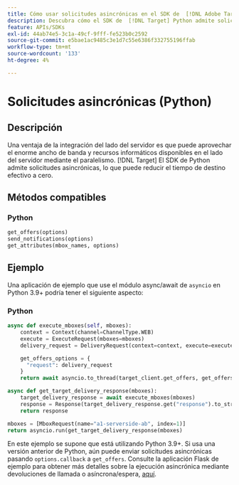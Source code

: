 ```yaml
---
title: Cómo usar solicitudes asincrónicas en el SDK de  [!DNL Adobe Target] Python
description: Descubra cómo el SDK de  [!DNL Target] Python admite solicitudes asincrónicas, lo que puede reducir el tiempo de destino efectivo a cero.
feature: APIs/SDKs
exl-id: 44ab74e5-3c1a-49cf-9fff-fe523b0c2592
source-git-commit: e5bae1ac9485c3e1d7c55e6386f332755196ffab
workflow-type: tm+mt
source-wordcount: '133'
ht-degree: 4%

---
```


# Solicitudes asincrónicas (Python)

## Descripción

Una ventaja de la integración del lado del servidor es que puede aprovechar el enorme ancho de banda y recursos informáticos disponibles en el lado del servidor mediante el paralelismo. [!DNL Target] El SDK de Python admite solicitudes asincrónicas, lo que puede reducir el tiempo de destino efectivo a cero.

## Métodos compatibles

### Python

```python {line-numbers="true"}
get_offers(options)
send_notifications(options)
get_attributes(mbox_names, options)
```

## Ejemplo

Una aplicación de ejemplo que use el módulo async/await de `asyncio` en Python 3.9+ podría tener el siguiente aspecto:

### Python

```python {line-numbers="true"}
async def execute_mboxes(self, mboxes):
    context = Context(channel=ChannelType.WEB)
    execute = ExecuteRequest(mboxes=mboxes)
    delivery_request = DeliveryRequest(context=context, execute=execute)

    get_offers_options = {
      "request": delivery_request
    }
    return await asyncio.to_thread(target_client.get_offers, get_offers_options)

async def get_target_delivery_response(mboxes):
    target_delivery_response = await execute_mboxes(mboxes)
    response = Response(target_delivery_response.get("response").to_str(), status=200, mimetype='application/json')
    return response

mboxes = [MboxRequest(name="a1-serverside-ab", index=1)]
return asyncio.run(get_target_delivery_response(mboxes)
```

En este ejemplo se supone que está utilizando Python 3.9+. Si usa una versión anterior de Python, aún puede enviar solicitudes asincrónicas pasando `options.callback` a `get_offers`. Consulte la aplicación Flask de ejemplo para obtener más detalles sobre la ejecución asincrónica mediante devoluciones de llamada o asíncrona/espera, [aquí](https://github.com/adobe/target-python-sdk/blob/main/samples/app.py).
